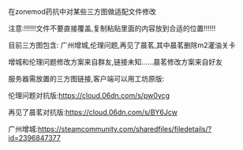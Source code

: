 在zonemod药抗中对某些三方图做适配文件修改

注意:!!!!!!文件不要直接覆盖,复制粘贴里面的内容放到合适的位置!!!!!!

目前三方图包含: 广州增城,伦理问题,再见了晨茗,其中晨茗删除m2灌油关卡

增城和伦理问题修改方案来自群友,链接未知......晨茗修改方案来自好友

服务器需放置的三方图链接,客户端可以用工坊原版:

伦理问题对抗版:https://cloud.06dn.com/s/pw0ycg

再见了晨茗对抗版:https://cloud.06dn.com/s/BY6Jcw

广州增城:https://steamcommunity.com/sharedfiles/filedetails/?id=2396847377
